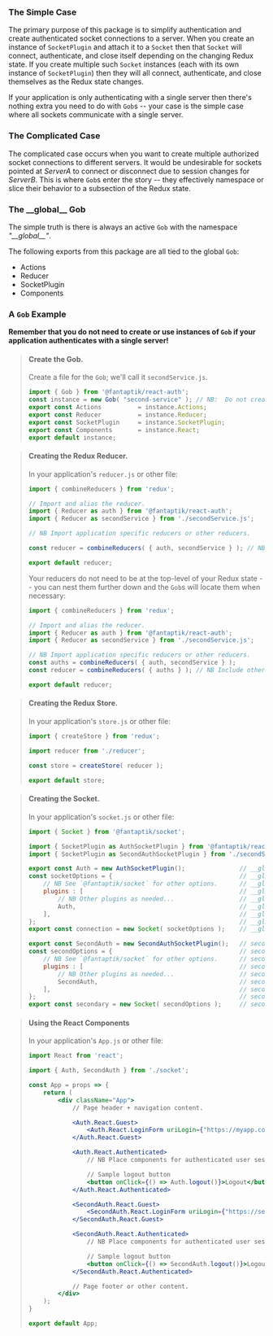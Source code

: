 ###  The Simple Case  

The primary purpose of this package is to simplify authentication and create authenticated socket connections to a
server.  When you create an instance of `SocketPlugin` and attach it to a `Socket` then that `Socket` will connect,
authenticate, and close itself depending on the changing Redux state.  If you create multiple such `Socket` instances
(each with its own instance of `SocketPlugin`) then they will all connect, authenticate, and close themselves as
the Redux state changes.

If your application is only authenticating with a single server then there's nothing extra you need to do with
`Gob`s -- your case is the simple case where all sockets communicate with a single server.  

### The Complicated Case  

The complicated case occurs when you want to create multiple authorized socket connections to different servers.
It would be undesirable for sockets pointed at *ServerA* to connect or disconnect due to session changes for
*ServerB*.  This is where `Gob`s enter the story -- they effectively namespace or slice their behavior to
a subsection of the Redux state.

### The \_\_global\_\_ Gob  

The simple truth is there is always an active `Gob` with the namespace *"\_\_global\_\_"*.

The following exports from this package are all tied to the global `Gob`:  
* Actions  
* Reducer  
* SocketPlugin  
* Components  

### A `Gob` Example  

**Remember that you do not need to create or use instances of `Gob` if your application authenticates with a single server!**  

> #### Create the Gob.  
> Create a file for the `Gob`; we'll call it `secondService.js`.
> ```js
> import { Gob } from '@fantaptik/react-auth';
> const instance = new Gob( "second-service" ); // NB:  Do not create any other Gobs from this package with this name!
> export const Actions          = instance.Actions;
> export const Reducer          = instance.Reducer;
> export const SocketPlugin     = instance.SocketPlugin;
> export const Components       = instance.React;
> export default instance;
> ```

> #### Creating the Redux Reducer.  
> In your application's `reducer.js` or other file:  
> ```js
> import { combineReducers } from 'redux';
> 
> // Import and alias the reducer.
> import { Reducer as auth } from '@fantaptik/react-auth';          // Reducer for __global__ Gob.
> import { Reducer as secondService } from './secondService.js';    // Reducer for second-service Gob.
> 
> // NB Import application specific reducers or other reducers.
> 
> const reducer = combineReducers( { auth, secondService } ); // NB Include other reducers.
>
> export default reducer;
> ```  
> Your reducers do not need to be at the top-level of your Redux state -- you can nest them further down
> and the `Gob`s will locate them when necessary:  
> ```js
> import { combineReducers } from 'redux';
> 
> // Import and alias the reducer.
> import { Reducer as auth } from '@fantaptik/react-auth';          // Reducer for __global__ Gob.
> import { Reducer as secondService } from './secondService.js';    // Reducer for second-service Gob.
> 
> // NB Import application specific reducers or other reducers.
> const auths = combineReducers( { auth, secondService } );
> const reducer = combineReducers( { auths } ); // NB Include other reducers.
>
> export default reducer;
> ```  

> #### Creating the Redux Store.  
> In your application's `store.js` or other file:  
> ```js
> import { createStore } from 'redux';
> 
> import reducer from './reducer';
> 
> const store = createStore( reducer );
> 
> export default store;
> ```  

> #### Creating the Socket.  
> In your application's `socket.js` or other file:  
> ```js
> import { Socket } from '@fantaptik/socket';
> 
> import { SocketPlugin as AuthSocketPlugin } from '@fantaptik/react-auth';
> import { SocketPlugin as SecondAuthSocketPlugin } from './secondService.js';
> 
> export const Auth = new AuthSocketPlugin();               // __global__ Gob
> const socketOptions = {                                   // __global__ Gob
>     // NB See `@fantaptik/socket` for other options.      // __global__ Gob
>     plugins : [                                           // __global__ Gob
>         // NB Other plugins as needed...                  // __global__ Gob
>         Auth,                                             // __global__ Gob
>     ],                                                    // __global__ Gob
> };                                                        // __global__ Gob
> export const connection = new Socket( socketOptions );    // __global__ Gob
> 
> export const SecondAuth = new SecondAuthSocketPlugin();   // second-service Gob
> const secondOptions = {                                   // second-service Gob
>     // NB See `@fantaptik/socket` for other options.      // second-service Gob
>     plugins : [                                           // second-service Gob
>         // NB Other plugins as needed...                  // second-service Gob
>         SecondAuth,                                       // second-service Gob
>     ],                                                    // second-service Gob
> };                                                        // second-service Gob
> export const secondary = new Socket( secondOptions );     // second-service Gob
> ```

> #### Using the React Components  
> In your application's `App.js` or other file:  
> ```jsx  
> import React from 'react';
> 
> import { Auth, SecondAuth } from './socket';
> 
> const App = props => {
>     return (
>         <div className="App">
>             // Page header + navigation content.
> 
>             <Auth.React.Guest>
>                 <Auth.React.LoginForm uriLogin={"https://myapp.com/login"} uriResume={"https://myapp.com/resume"} />
>             </Auth.React.Guest>
> 
>             <Auth.React.Authenticated>
>                 // NB Place components for authenticated user session here.
> 
>                 // Sample logout button
>                 <button onClick={() => Auth.logout()}>Logout</button>
>             </Auth.React.Authenticated>
> 
>             <SecondAuth.React.Guest>
>                 <SecondAuth.React.LoginForm uriLogin={"https://second-service.com/login"} uriResume={"https://second-service.com/resume"} />
>             </SecondAuth.React.Guest>
> 
>             <SecondAuth.React.Authenticated>
>                 // NB Place components for authenticated user session here.
> 
>                 // Sample logout button
>                 <button onClick={() => SecondAuth.logout()}>Logout</button>
>             </SecondAuth.React.Authenticated>
> 
>             // Page footer or other content.
>         </div>
>     );
> }
> 
> export default App;
> ```  